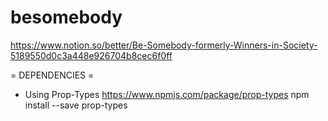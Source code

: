 # besomebody
https://www.notion.so/better/Be-Somebody-formerly-Winners-in-Society-5189550d0c3a448e926704b8cec6f0ff


= DEPENDENCIES =

+ Using Prop-Types
https://www.npmjs.com/package/prop-types
npm install --save prop-types
